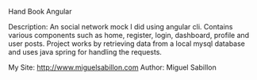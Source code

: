 Hand Book Angular

Description: An social network mock I did using angular cli. Contains various components such as 
 home, register, login, dashboard, profile and user posts. Project works by retrieving data from a 
 local mysql database and uses java spring for handling the requests.
 
 
My Site: http://www.miguelsabillon.com
Author: Miguel Sabillon